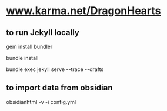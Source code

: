 # www.karma.net/DragonHearts

## to run Jekyll locally

gem install bundler

bundle install

bundle exec jekyll serve --trace --drafts

## to import data from obsidian

obsidianhtml -v -i config.yml
